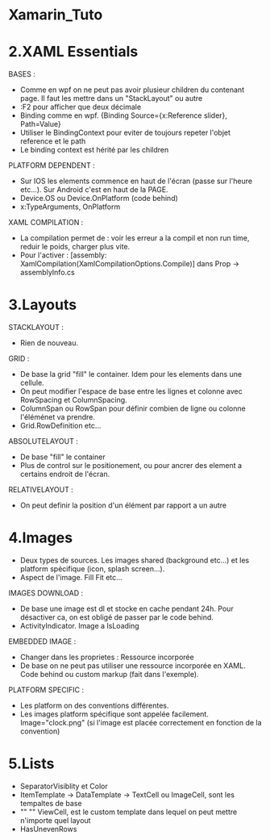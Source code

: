 # Xamarin_Tuto

# 2.XAML Essentials

BASES :
- Comme en wpf on ne peut pas avoir plusieur children du contenant page. Il faut les mettre dans un "StackLayout" ou autre
- :F2 pour afficher que deux décimale
- Binding comme en wpf. {Binding Source={x:Reference slider}, Path=Value}
- Utiliser le BindingContext pour eviter de toujours repeter l'objet reference et le path
- Le binding context est hérité par les children

PLATFORM DEPENDENT :
- Sur IOS les elements commence en haut de l'écran (passe sur l'heure etc...). Sur Android c'est en haut de la PAGE.
- Device.OS ou Device.OnPlatform (code behind)
- x:TypeArguments, OnPlatform

XAML COMPILATION :
- La compilation permet de : voir les erreur a la compil et non run time, reduir le poids, charger plus vite.
- Pour l'activer : [assembly: XamlCompilation(XamlCompilationOptions.Compile)] dans Prop -> assemblyInfo.cs

# 3.Layouts

STACKLAYOUT :
- Rien de nouveau.

GRID :
- De base la grid "fill" le container. Idem pour les elements dans une cellule.
- On peut modifier l'espace de base entre les lignes et colonne avec RowSpacing et ColumnSpacing.
- ColumnSpan ou RowSpan pour définir combien de ligne ou colonne l'éléménet va prendre.
- Grid.RowDefinition etc...

ABSOLUTELAYOUT :
- De base "fill" le container
- Plus de control sur le positionement, ou pour ancrer des element a certains endroit de l'écran.

RELATIVELAYOUT :
- On peut definir la position d'un élément par rapport a un autre

# 4.Images

- Deux types de sources. Les images shared (background etc...) et les platform spécifique (icon, splash screen...).
- Aspect de l'image. Fill Fit etc...

IMAGES DOWNLOAD :
- De base une image est dl et stocke en cache pendant 24h. Pour désactiver ca, on est obligé de passer par le code behind.
- ActivityIndicator. Image a IsLoading

EMBEDDED IMAGE :
- Changer dans les proprietes : Ressource incorporée
- De base on ne peut pas utiliser une ressource incorporée en XAML. Code behind ou custom markup (fait dans l'exemple).

PLATFORM SPECIFIC :
- Les platform on des conventions différentes.
- Les images platform spécifique sont appelée facilement. Image="clock.png" (si l'image est placée correctement en fonction de la convention)

# 5.Lists
- SeparatorVisiblity et Color
- ItemTemplate -> DataTemplate -> TextCell ou ImageCell, sont les tempaltes de base
- ""                 ""           ViewCell, est le custom template dans lequel on peut mettre n'importe quel layout
- HasUnevenRows


